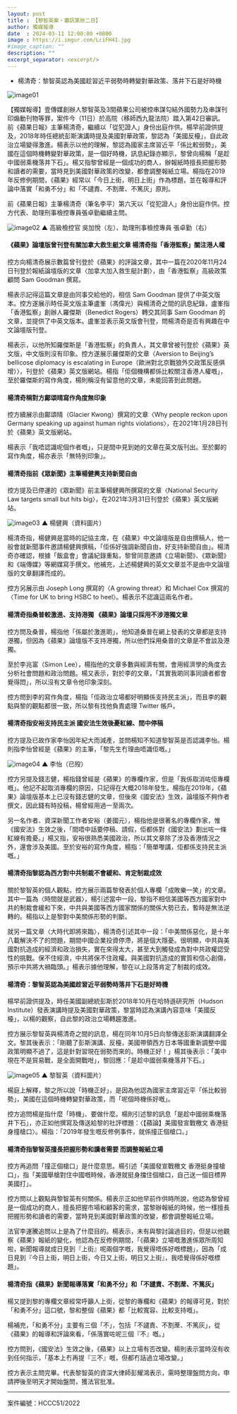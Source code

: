 ```yaml
---
layout: post
title : 【黎智英案・審訊第卌二日】
author: 獨媒報導
date  : 2024-03-11 12:00:00 +0800
image : https://i.imgur.com/LciFH41.jpg
#image_caption: ""
description: ""
excerpt_separator: <excerpt/>
---
```


- 楊清奇：黎智英認為美國趁習近平弱勢時轉變對華政策、落井下石是好時機

<excerpt/>

![image01](https://i.imgur.com/8EtMi8U.png)

【獨媒報導】壹傳媒創辦人黎智英及3間蘋果公司被控串謀勾結外國勢力及串謀刊印煽動刊物等罪，案件今（11日）於高院（移師西九龍法院）踏入第42日審訊。前《蘋果日報》主筆楊清奇，繼續以「從犯證人」身份出庭作供。楊早前證供提及，2018年時任總統彭斯演講時提及美國對華政策，黎認為「美國反檯」，自此政治立場變得激進。楊表示以他的理解，黎認為國家主席習近平「係比較弱勢」，美國在這個時機轉變對華政策，是一個好時機，訊息紀錄亦顯示，黎曾向楊稱「是趁中國弱乘機落井下石」。楊又指黎曾經是一個成功的商人，辦報紙時擅長把握形勢和讀者的需要，當時見到美國對華政策的改變，都會調整報紙立場。楊指在2019年反修例期間，《蘋果》經常以「今日上街，明日上街」作為標題，並在報導和評論中落實「和勇不分」和「不譴責、不割蓆、不篤灰」原則。

前《蘋果日報》主筆楊清奇（筆名李平）第六天以「從犯證人」身份出庭作供。控方代表、助理刑事檢控專員張卓勤繼續主問。

![image02](https://i.imgur.com/s5bxOG9.png)
▲ 高級檢控官 吳加悅（左）、助理刑事檢控專員 張卓勤（右）

#### 《蘋果》論壇版曾刊登有關加拿大救生艇文章 楊清奇指「香港監察」關注港人權

控方向楊清奇展示數篇曾刊登於《蘋果》的評論文章，其中一篇在2020年11月24日刊登於報紙論壇版的文章〈加拿大加入救生艇計劃〉，由「香港監察」高級政策顧問 Sam Goodman 撰寫。

楊表示記得這篇文章是由同事交給他的，相信 Sam Goodman 提供了中英文版本。控方遂展示時任英文版主筆盧峯（馮偉光）與楊清奇之間的訊息紀錄，盧峯指「香港監察」創辦人羅傑斯（Benedict Rogers）轉交其同事 Sam Goodman 的文章，並提供了中英文版本。盧峯並表示英文版會刊登，問楊清奇是否有興趣在中文論壇版刊登。

楊表示，以他所知羅傑斯是「香港監察」的負責人，其文章曾被刊登於《蘋果》英文版，中文版則沒有印象。控方遂展示羅傑斯的文章〈Aversion to Beijing’s bellicose diplomacy is escalating in Europe（歐洲對北京戰狼外交政策反感俱增）〉，刊登於《蘋果》英文版網站。楊指「佢個機構都係比較關注香港人權嘅」，至於羅傑斯的寫作角度，楊則稱沒有留意他的文章，未能回答到此問題。

#### 楊清奇稱對方鄺頌晴寫作角度無印象

控方續展示由鄺頌晴（Glacier Kwong）撰寫的文章〈Why people reckon upon Germany speaking up against human rights violations〉，在2021年1月28日刊於《蘋果》英文版網站。

楊表示「我唔認識呢個作者嘅」，只是間中見到她的文章在英文版刊出。至於鄺的寫作角度，楊亦表示「無特別印象」。

#### 楊清奇指前《眾新聞》主筆楊健興支持新聞自由

控方提及已停運的《眾新聞》前主筆楊健興所撰寫的文章〈National Security Law targets small but hits big〉，在2021年3月31日刊登於《蘋果》英文版網站。

![image03](https://i.imgur.com/dhgmnRP.png)
▲ 楊健興（資料圖片）

楊清奇指，楊健興是當時的記協主席，在《蘋果》中文論壇版是自由撰稿人，他一般會就新聞事件邀請楊健興撰稿，「佢係好強調新聞自由，好支持新聞自由」。楊清奇亦確認，根據「飯盒會」會議紀錄重點，黎曾同意邀請《立場新聞》、《眾新聞》和《端傳媒》等網媒寫手撰文。他補充，上述楊健興的英文文章並不是由中文論壇版的文章翻譯而成的。

控方另展示由 Joseph Long 撰寫的〈A growing threat〉和 Michael Cox 撰寫的〈Time for UK to bring HSBC to heel〉。楊表示不認識這兩名作者。

#### 楊清奇指桑普較激進、支持港獨 《蘋果》論壇只採用不涉港獨文章

控方問及桑普，楊指他「係屬於激進啲」，他知道桑普在網上發表的文章都是支持港獨，但因為《蘋果》論壇版不支持港獨，所以他們採用桑普的文章是不會談及港獨。

至於李兆富（Simon Lee），楊指他的文章多數與經濟有關，會用經濟學的角度去分析社會問題和政治問題。楊又表示，對於李的文章，「其實我啲同事同讀者都會覺得悶」，所以沒有文章令他印象深刻。

控方問到李的寫作角度，楊指「佢政治立場都好明顯係支持民主派」，而且李的觀點與黎的觀點都很一致，所以黎有找他負責處理 Twitter 帳戶。

#### 楊清奇指安裕支持民主派 國安法生效後憂紅線、間中停稿

控方提及已故作家李怡因年紀大而減產，並問楊知不知道黎智英是否認識李怡。楊則指李怡曾經是《蘋果》的主筆，「黎先生冇理由唔識佢嘅。」

![image04](https://i.imgur.com/QQoME5h.png)
▲ 李怡（已歿）

控方另提及錢志健，楊指錢曾經是《蘋果》的專欄作家，但是「我係取消咗佢專欄嘅」。他記不起取消專欄的原因，只記得在大概2018年發生。楊指在2019年，《蘋果》論壇版基本上已沒有錢志健的文章，但後來《國安法》生效，論壇版不夠作者撰文，因此錢有時投稿，楊曾經用過一至兩次。

另一名作者、資深新聞工作者安裕（姜國元），楊指他是很著名的專欄作家，惟《國安法》生效之後，「間唔中話要停稿、請假，佢都係對《國安法》劃出咗一條紅線有擔憂。」楊又指，安裕很熟悉美國政治，所以其文章除了涉及香港情況之外，還會涉及美國。至於安裕的寫作角度，楊指：「簡單嚟講，佢都係支持民主派嘅。」

#### 楊清奇指黎認為西方對中共制裁不會緩和、肯定制裁成效

關於黎智英的個人觀點，控方展示兩篇黎發表於個人專欄「成敗樂一笑」的文章。其中一篇為〈時間就是武器〉，楊引述當中一段，黎指不相信美國等西方國家對中共的制裁會緩和下來，中共與美國等西方國家關係的關係大勢已去，暫時是無法逆轉的。楊指以上是黎對中美關係形勢的判斷。

就另一篇文章〈大時代即將來臨〉，楊清奇引述其中一段：「中美關係惡化，是十年八載解決不了的問題，期間中國企業投資停滯，將是個大隱憂。很明顯，中共與美國對抗造成的經濟和政治損失，實在來得太大，甚至大到觸發成為對中共政權認受性的挑戰。保不住經濟，中共將保不住政權。與美國對抗造成的實質和信心創傷，預示中共將大禍臨頭。」楊表示據他理解，黎在以上段落肯定了制裁的成效。

#### 楊清奇：黎智英認為美國趁習近平弱勢時落井下石是好時機

楊早前證供提及，時任美國副總統彭斯於2018年10月在哈特遜研究所（Hudson Institute）發表演講時提及美國對華政策，黎當時認為演講內容意味「美國反檯」，以楊的觀察，自此黎的政治立場轉趨激進。

控方展示黎智英與楊清奇之間的訊息，楊在同年10月5日向黎傳送彭斯演講翻譯全文。黎其後表示：「剛聽了彭斯演講、反檯，美國帶領西方日本等國重新調整中國政策明顯不過了，這是針對習現在弱勢而來的。時機正好！」楊其後表示：「美中現在不是貿易戰，是全面開戰咁」，黎回應：「是趁中國弱乘機落井下石。」

![image05](https://i.imgur.com/Las1PAd.png)
▲ 黎智英（資料圖片）

楊庭上解釋，黎之所以說「時機正好」，是因為他認為國家主席習近平「係比較弱勢」，美國在這個時機轉變對華政策，而「呢個時機係好嘅」。

控方追問楊是指什麼「時機」、要做什麼。楊則引述黎的訊息「是趁中國弱乘機落井下石」，亦正如他撰寫及傳送給黎的社評標題：〈【蘋論】美國發宣戰檄文 香港挺身撞槍口〉。楊指：「2019年發生嘅反修例事件，就係撞正個槍口。」

#### 楊清奇指黎智英擅長把握形勢和讀者需要 而調整報紙立場

控方再追問「撞正個槍口」是什麼意思。楊引述「美國發宣戰檄文 香港挺身撞槍口」，指「美國舉槍對住中國嘅時候，香港就挺身擋住個槍口，自己送一個目標畀美國打」。

控方問以上觀點與黎智英有何關係。楊表示正如他早前作供時所說，他認為黎曾經是一個成功的商人，擅長把握市場和顧客的需求，當黎辦報紙的時候，他一樣擅長把握形勢和讀者的需要，當時見到美國對華政策的改變，都會調整報紙立場。

法官李運騰追問以上是為了什麼目的。楊表示，未有與黎討論過目的，但是以他觀察《蘋果》報紙的變化，他認為在反修例期間，「《蘋果》立場嘅激進係眾所周知啦，新聞報導就成日見到『上街』呢兩個字嘅，我覺得唔係好嘅標題」，因為「成日見到『今日上街，明日上街，今日又上街，明日又上街』，我唔覺得係好嘅標題」。

#### 楊清奇指《蘋果》新聞報導落實「和勇不分」和「不譴責、不割蓆、不篤灰」

楊又提到黎的專欄文章經常呼籲人上街，從黎的專欄和《蘋果》的報導可見，對於「和勇不分」這口號，黎和整個《蘋果》都「比較寬容、比較支持嘅」。

楊補充，「和勇不分」主要有三個「不」，包括「不譴責、不割蓆、不篤灰」，從《蘋果》的報導和評論來看，「係落實咗呢三個『不』嘅。」

控方問到，《國安法》生效之後，《蘋果》以上立場有否改變。楊則表示當時沒有收到任何指示，「基本上冇再提『三不』嘅，但都冇話過立場改變。」

控方表示主問完畢。代表黎智英的資深大律師彭耀鴻表示，需時整理盤問方向，申請押後至明天才開始盤問，獲法官批准。

---

案件編號：HCCC51/2022
